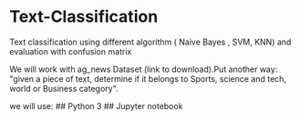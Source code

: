 # Text-Classification
Text classification using different algorithm ( Naive Bayes , SVM, KNN) and evaluation with confusion matrix

We will work with ag_news Dataset (link to download).Put another way: "given a piece of text, determine if it belongs to Sports, science and tech, world or Business category".

we will use:
           ## Python 3
           ## Jupyter notebook
